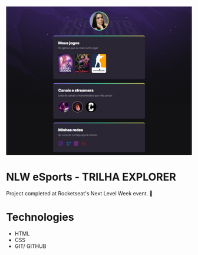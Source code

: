 ![preview](./.github/preview.png)
# NLW eSports - TRILHA EXPLORER

Project completed at Rocketseat's Next Level Week event. 💜

# Technologies

- HTML
- CSS
- GIT/ GITHUB


